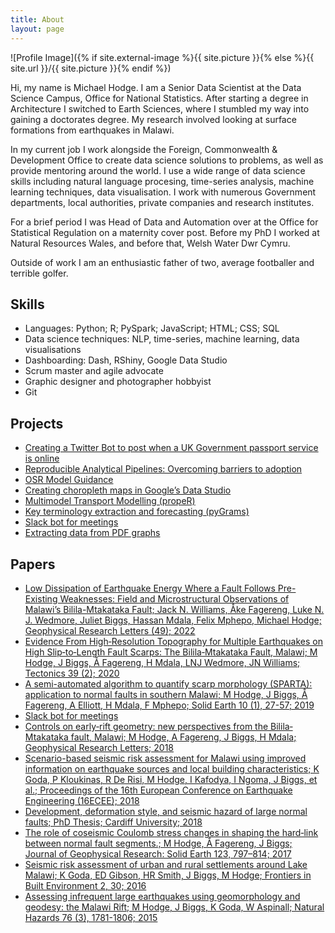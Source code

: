 ```yaml
---
title: About
layout: page
---
```

![Profile Image]({% if site.external-image %}{{ site.picture }}{% else %}{{ site.url }}/{{ site.picture }}{% endif %})

<p>Hi, my name is Michael Hodge. I am a Senior Data Scientist at the Data Science Campus, Office for National Statistics. After starting a degree in Architecture I switched to Earth Sciences, where I stumbled my way into gaining a doctorates degree. My research involved looking at surface formations from earthquakes in Malawi.</p>

<p>In my current job I work alongside the Foreign, Commonwealth & Development Office to create data science solutions to problems, as well as provide mentoring around the world. I use a wide range of data science skills including natural language procesing, time-series analysis, machine learning techniques, data visualisation. I work with numerous Government departments, local authorities, private companies and research institutes. 

For a brief period I was Head of Data and Automation over at the Office for Statistical Regulation on a maternity cover post. Before my PhD I worked at Natural Resources Wales, and before that, Welsh Water Dwr Cymru.

Outside of work I am an enthusiastic father of two, average footballer and terrible golfer.</p>

<h2>Skills</h2>

<ul class="skill-list">
	<li>Languages: Python; R; PySpark; JavaScript; HTML; CSS; SQL</li>
	<li>Data science techniques: NLP, time-series, machine learning, data visualisations</li>
	<li>Dashboarding: Dash, RShiny, Google Data Studio</li>
	<li>Scrum master and agile advocate</li>
	<li>Graphic designer and photographer hobbyist</li>
	<li>Git</li>
</ul>

<h2>Projects</h2>

<ul>
	<li><a href="https://medium.com/@michaelstvnhodge/creating-a-twitter-bot-to-post-when-a-uk-government-passport-service-is-online-75a76112ee15">Creating a Twitter Bot to post when a UK Government passport service is online</a></li>
	<li><a href="https://osr.statisticsauthority.gov.uk/publication/reproducible-analytical-pipelines-overcoming-barriers-to-adoption/">Reproducible Analytical Pipelines: Overcoming barriers to adoption</a></li>
	<li><a href="https://osr.statisticsauthority.gov.uk/publication/guidance-for-models/">OSR Model Guidance</a></li>
	<li><a href="https://medium.com/@michaelstvnhodge/creating-choropleth-maps-in-googles-data-studio-7eec5ccffffa">Creating choropleth maps in Google’s Data Studio</a></li>
	<li><a href="https://datasciencecampus.ons.gov.uk/access-to-services-using-multimodal-transport-networks/">Multimodel Transport Modelling (propeR)</a></li>
	<li><a href="https://datasciencecampus.ons.gov.uk/extracting-visualising-and-identifying-emerging-important-terminology-from-patent-collections/">Key terminology extraction and forecasting (pyGrams)</a></li>
	<li><a href="https://datasciencecampus.github.io/creating-tea-breaks-on-slack/">Slack bot for meetings</a></li>
	<li><a href="https://datasciencecampus.github.io/google-mobility-reports/">Extracting data from PDF graphs</a></li>
</ul>


<h2>Papers</h2>

<ul>
    <li><a href="https://agupubs.onlinelibrary.wiley.com/doi/10.1029/2021GL095286">Low Dissipation of Earthquake Energy Where a Fault Follows Pre-Existing Weaknesses: Field and Microstructural Observations of Malawi’s Bilila-Mtakataka Fault; Jack N. Williams, Åke Fagereng, Luke N. J. Wedmore, Juliet Biggs, Hassan Mdala, Felix Mphepo, Michael Hodge; Geophysical Research Letters (49); 2022
    <li><a href="https://agupubs.onlinelibrary.wiley.com/doi/abs/10.1029/2019TC005933">Evidence From High‐Resolution Topography for Multiple Earthquakes on High Slip‐to‐Length Fault Scarps: The Bilila‐Mtakataka Fault, Malawi; M Hodge, J Biggs, Å Fagereng, H Mdala, LNJ Wedmore, JN Williams; Tectonics 39 (2); 2020</a></li>
	<li><a href="http://orca.cf.ac.uk/id/eprint/118306">A semi-automated algorithm to quantify scarp morphology (SPARTA): application to normal faults in southern Malawi; M Hodge, J Biggs, Å Fagereng, A Elliott, H Mdala, F Mphepo; Solid Earth 10 (1), 27-57; 2019</a></li>
	<li><a href="https://datasciencecampus.github.io/creating-tea-breaks-on-slack/">Slack bot for meetings</a></li>
	<li><a href="https://agupubs.onlinelibrary.wiley.com/doi/abs/10.1029/2018GL077343">Controls on early‐rift geometry: new perspectives from the Bilila‐Mtakataka fault, Malawi; M Hodge, A Fagereng, J Biggs, H Mdala; Geophysical Research Letters; 2018</a></li>
	<li><a href="http://scholar.google.com/scholar?cluster=9199923852017983702&hl=en&oi=scholarr">Scenario-based seismic risk assessment for Malawi using improved information on earthquake sources and local building characteristics; K Goda, P Kloukinas, R De Risi, M Hodge, I Kafodya, I Ngoma, J Biggs, et al.; Proceedings of the 16th European Conference on Earthquake Engineering (16ECEE); 2018</a></li>
	<li><a href="https://ethos.bl.uk/OrderDetails.do?uin=uk.bl.ethos.742913">Development, deformation style, and seismic hazard of large normal faults; PhD Thesis; Cardiff University; 2018</a></li>
	<li><a href="https://agupubs.onlinelibrary.wiley.com/doi/abs/10.1002/2017JB014927">The role of coseismic Coulomb stress changes in shaping the hard‐link between normal fault segments.; M Hodge, Å Fagereng, J Biggs; Journal of Geophysical Research: Solid Earth 123, 797–814; 2017</a></li>
	<li><a href="https://www.frontiersin.org/articles/10.3389/fbuil.2016.00030/full">Seismic risk assessment of urban and rural settlements around Lake Malawi; K Goda, ED Gibson, HR Smith, J Biggs, M Hodge; Frontiers in Built Environment 2, 30; 2016</a></li>
	<li><a href="https://link.springer.com/content/pdf/10.1007/s11069-014-1572-y.pdf">Assessing infrequent large earthquakes using geomorphology and geodesy: the Malawi Rift; M Hodge, J Biggs, K Goda, W Aspinall; Natural Hazards 76 (3), 1781-1806; 2015</a></li>
	</ul>

